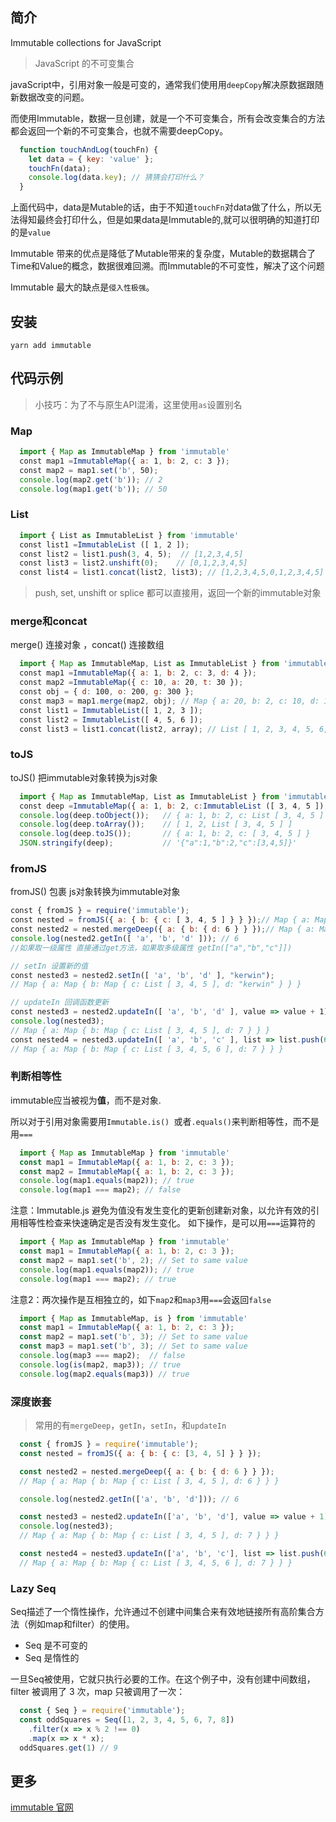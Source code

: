 ## 简介

Immutable collections for JavaScript

> JavaScript 的不可变集合

javaScript中，引用对象一般是可变的，通常我们使用用`deepCopy`解决原数据跟随新数据改变的问题。

而使用Immutable，数据一旦创建，就是一个不可变集合，所有会改变集合的方法都会返回一个新的不可变集合，也就不需要deepCopy。

```js
  function touchAndLog(touchFn) {
    let data = { key: 'value' };
    touchFn(data);
    console.log(data.key); // 猜猜会打印什么？
  }
```
上面代码中，data是Mutable的话，由于不知道`touchFn`对data做了什么，所以无法得知最终会打印什么，但是如果data是Immutable的,就可以很明确的知道打印的是`value`

Immutable 带来的优点是降低了Mutable带来的复杂度，Mutable的数据耦合了Time和Value的概念，数据很难回溯。而Immutable的不可变性，解决了这个问题

Immutable 最大的缺点是`侵入性极强`。

## 安装

  `yarn add immutable`

## 代码示例

  > 小技巧：为了不与原生API混淆，这里使用`as`设置别名

### Map

```js
  import { Map as ImmutableMap } from 'immutable'
  const map1 =ImmutableMap({ a: 1, b: 2, c: 3 }); 
  const map2 = map1.set('b', 50); 
  console.log(map2.get('b')); // 2
  console.log(map1.get('b')); // 50
```

### List

```js
  import { List as ImmutableList } from 'immutable'
  const list1 =ImmutableList ([ 1, 2 ]);
  const list2 = list1.push(3, 4, 5);  // [1,2,3,4,5]
  const list3 = list2.unshift(0);    // [0,1,2,3,4,5]
  const list4 = list1.concat(list2, list3); // [1,2,3,4,5,0,1,2,3,4,5]
```
> push, set, unshift or splice 都可以直接用，返回一个新的immutable对象

### merge和concat

  merge() 连接对象 ，concat() 连接数组

```js
  import { Map as ImmutableMap, List as ImmutableList } from 'immutable'
  const map1 =ImmutableMap({ a: 1, b: 2, c: 3, d: 4 });
  const map2 =ImmutableMap({ c: 10, a: 20, t: 30 });
  const obj = { d: 100, o: 200, g: 300 };
  const map3 = map1.merge(map2, obj); // Map { a: 20, b: 2, c: 10, d: 100, t: 30, o: 200, g: 300 }
  const list1 = ImmutableList([ 1, 2, 3 ]);
  const list2 = ImmutableList([ 4, 5, 6 ]);
  const list3 = list1.concat(list2, array); // List [ 1, 2, 3, 4, 5, 6, 7, 8, 9 ]
```

### toJS

toJS() 把immutable对象转换为js对象

```js
  import { Map as ImmutableMap, List as ImmutableList } from 'immutable'
  const deep =ImmutableMap({ a: 1, b: 2, c:ImmutableList ([ 3, 4, 5 ]) });
  console.log(deep.toObject());   // { a: 1, b: 2, c: List [ 3, 4, 5 ] }
  console.log(deep.toArray());    // [ 1, 2, List [ 3, 4, 5 ] ]
  console.log(deep.toJS());       // { a: 1, b: 2, c: [ 3, 4, 5 ] }
  JSON.stringify(deep);           // '{"a":1,"b":2,"c":[3,4,5]}'
```

### fromJS

fromJS() 包裹 js对象转换为immutable对象

```js
const { fromJS } = require('immutable');
const nested = fromJS({ a: { b: { c: [ 3, 4, 5 ] } } });// Map { a: Map { b: Map { c: List [ 3, 4, 5 ] } } }
const nested2 = nested.mergeDeep({ a: { b: { d: 6 } } });// Map { a: Map { b: Map { c: List [ 3, 4, 5 ], d: 6 } } }
console.log(nested2.getIn([ 'a', 'b', 'd' ])); // 6
//如果取一级属性 直接通过get方法，如果取多级属性 getIn(["a","b","c"]])

// setIn 设置新的值
const nested3 = nested2.setIn([ 'a', 'b', 'd' ], "kerwin");
// Map { a: Map { b: Map { c: List [ 3, 4, 5 ], d: "kerwin" } } }

// updateIn 回调函数更新
const nested3 = nested2.updateIn([ 'a', 'b', 'd' ], value => value + 1);
console.log(nested3);
// Map { a: Map { b: Map { c: List [ 3, 4, 5 ], d: 7 } } }
const nested4 = nested3.updateIn([ 'a', 'b', 'c' ], list => list.push(6));
// Map { a: Map { b: Map { c: List [ 3, 4, 5, 6 ], d: 7 } } }
```

### 判断相等性

immutable应当被视为**值**，而不是对象.

所以对于引用对象需要用`Immutable.is() `或者` .equals() `来判断相等性，而不是用`===`

```js
  import { Map as ImmutableMap } from 'immutable'
  const map1 = ImmutableMap({ a: 1, b: 2, c: 3 });
  const map2 = ImmutableMap({ a: 1, b: 2, c: 3 });
  console.log(map1.equals(map2)); // true
  console.log(map1 === map2); // false
```

注意：Immutable.js 避免为值没有发生变化的更新创建新对象，以允许有效的引用相等性检查来快速确定是否没有发生变化。
如下操作，是可以用`===`运算符的

```js
  import { Map as ImmutableMap } from 'immutable'
  const map1 = ImmutableMap({ a: 1, b: 2, c: 3 });
  const map2 = map1.set('b', 2); // Set to same value
  console.log(map1.equals(map2)); // true
  console.log(map1 === map2); // true
```

注意2：两次操作是互相独立的，如下`map2`和`map3`用`===`会返回`false`

```js
  import { Map as ImmutableMap, is } from 'immutable'
  const map1 = ImmutableMap({ a: 1, b: 2, c: 3 });
  const map2 = map1.set('b', 3); // Set to same value
  const map3 = map1.set('b', 3); // Set to same value
  console.log(map3 === map2);  // false
  console.log(is(map2, map3)); // true
  console.log(map2.equals(map3)) // true
```

### 深度嵌套

  > 常用的有`mergeDeep`，`getIn`，`setIn`，和`updateIn`

```js
  const { fromJS } = require('immutable');
  const nested = fromJS({ a: { b: { c: [3, 4, 5] } } });

  const nested2 = nested.mergeDeep({ a: { b: { d: 6 } } });
  // Map { a: Map { b: Map { c: List [ 3, 4, 5 ], d: 6 } } }

  console.log(nested2.getIn(['a', 'b', 'd'])); // 6

  const nested3 = nested2.updateIn(['a', 'b', 'd'], value => value + 1);
  console.log(nested3);
  // Map { a: Map { b: Map { c: List [ 3, 4, 5 ], d: 7 } } }

  const nested4 = nested3.updateIn(['a', 'b', 'c'], list => list.push(6));
  // Map { a: Map { b: Map { c: List [ 3, 4, 5, 6 ], d: 7 } } }
```

### Lazy Seq

Seq描述了一个惰性操作，允许通过不创建中间集合来有效地链接所有高阶集合方法（例如map和filter）的使用。

* Seq 是不可变的
* Seq 是惰性的

一旦Seq被使用，它就只执行必要的工作。在这个例子中，没有创建中间数组，filter 被调用了 3 次，map 只被调用了一次：

```js
  const { Seq } = require('immutable');
  const oddSquares = Seq([1, 2, 3, 4, 5, 6, 7, 8])
    .filter(x => x % 2 !== 0)
    .map(x => x * x);
  oddSquares.get(1) // 9
```

## 更多

  [immutable 官网](https://immutable-js.com/)